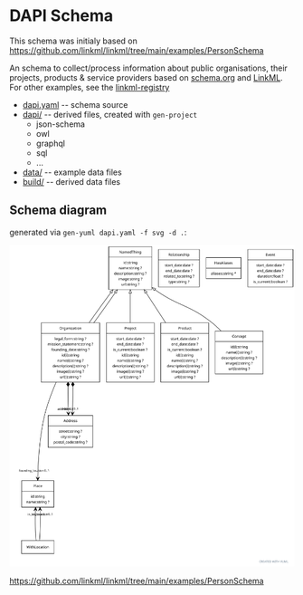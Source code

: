 # DAPI Schema

This schema was initialy based on https://github.com/linkml/linkml/tree/main/examples/PersonSchema

An schema to collect/process information about public organisations, their projects, products & service providers based on [schema.org](https://schema.org)
 and [LinkML](https://linkml.io). For other examples, see the [linkml-registry](https://linkml.io/linkml-registry/registry/)

 * [dapi.yaml](dapi.yaml) -- schema source
 * [dapi/](dapi) -- derived files, created with `gen-project`
     * json-schema
     * owl
     * graphql
     * sql
     * ...
 * [data/](data) -- example data files
 * [build/](build) -- derived data files

## Schema diagram

generated via `gen-yuml dapi.yaml -f svg -d .`:

![schema](dapi.svg)
 

https://github.com/linkml/linkml/tree/main/examples/PersonSchema